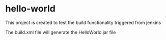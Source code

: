 # hello-world
This project is created to test the build functionality triggered from jenkins

The build.xml file will generate the HelloWorld.jar file
